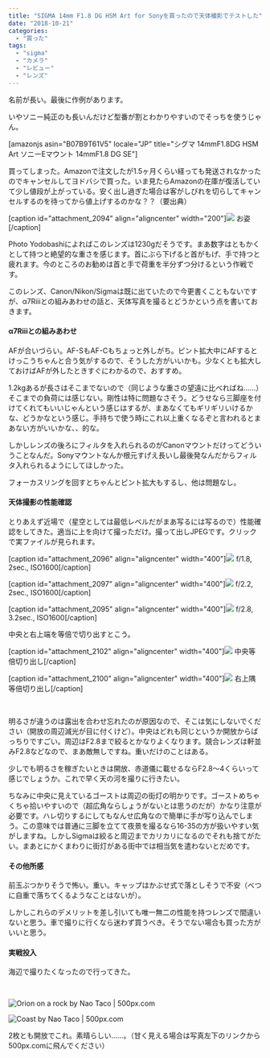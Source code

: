 ```yaml
---
title: "SIGMA 14mm F1.8 DG HSM Art for Sonyを買ったので天体撮影でテストした"
date: "2018-10-21"
categories: 
  - "買った"
tags: 
  - "sigma"
  - "カメラ"
  - "レビュー"
  - "レンズ"
---
```


名前が長い。最後に作例があります。

いやソニー純正のも長いんだけど型番が割とわかりやすいのでそっちを使うじゃん。

\[amazonjs asin="B07B9T61V5" locale="JP" title="シグマ 14mmF1.8DG HSM Art ソニーEマウント 14mmF1.8 DG SE"\]

買ってしまった。Amazonで注文したが1.5ヶ月くらい経っても発送されなかったのでキャンセルしてヨドバシで買った。いま見たらAmazonの在庫が復活していて少し値段が上がっている。安く出し過ぎた場合は客がしびれを切らしてキャンセルするのを待ってから値上げするのかな？？（要出典）

\[caption id="attachment\_2094" align="aligncenter" width="200"\][![](https://blog.naotaco.com/wp-content/uploads/2018/10/N0005531-200x300.jpg)](https://blog.naotaco.com/wp-content/uploads/2018/10/N0005531.jpg) お姿\[/caption\]

Photo Yodobashiによればこのレンズは1230gだそうです。まあ数字はともかくとして持つと絶望的な重さを感じます。首にぶら下げると首がもげ、手で持つと疲れます。今のところのお勧めは首と手で荷重を半分ずつ分けるという作戦です。

このレンズ、Canon/Nikon/Sigmaは既に出ていたので今更書くこともないですが、α7Riiiとの組みあわせの話と、天体写真を撮るとどうかという点を書いておきます。

#### α7Riiiとの組みあわせ

AFが合いづらい。AF-SもAF-Cもちょっと外しがち。ピント拡大中にAFするとけっこうちゃんと合う気がするので、そうした方がいいかも。少なくとも拡大しておけばAFが外したときすぐにわかるので、おすすめ。

1.2kgあるが長さはそこまでないので（同じような重さの望遠に比べればね……）そこまでの負荷には感じない。剛性は特に問題なさそう。どうせなら三脚座を付けてくれてもいいじゃんという感じはするが、まあなくてもギリギリいけるかな、どうかなという感じ。手持ちで使う時にこれ以上重くなるぞと言われるとまあない方がいいかな、、的な。

しかしレンズの後ろにフィルタを入れられるのがCanonマウントだけってどういうことなんだ。Sonyマウントなんか根元すげえ長いし最後発なんだからフィルタ入れられるようにしてほしかった。

フォーカスリングを回すとちゃんとピント拡大もするし、他は問題なし。

#### 天体撮影の性能確認

とりあえず近場で（星空としては最低レベルだがまあ写るには写るので）性能確認をしてきた。適当に上を向けて撮っただけ。撮って出しJPEGです。クリックで実ファイルが見られます。

\[caption id="attachment\_2096" align="aligncenter" width="400"\][![](https://blog.naotaco.com/wp-content/uploads/2018/10/N0005896-400x267.jpg)](https://blog.naotaco.com/wp-content/uploads/2018/10/N0005896.jpg) f/1.8, 2sec., ISO1600\[/caption\]

\[caption id="attachment\_2097" align="aligncenter" width="400"\][![](https://blog.naotaco.com/wp-content/uploads/2018/10/N0005897-400x267.jpg)](https://blog.naotaco.com/wp-content/uploads/2018/10/N0005897.jpg) f/2.2, 2sec., ISO1600\[/caption\]

\[caption id="attachment\_2095" align="aligncenter" width="400"\][![](https://blog.naotaco.com/wp-content/uploads/2018/10/N0005898-400x267.jpg)](https://blog.naotaco.com/wp-content/uploads/2018/10/N0005898.jpg) f/2.8, 3.2sec., ISO1600\[/caption\]

中央と右上端を等倍で切り出すとこう。

\[caption id="attachment\_2102" align="aligncenter" width="400"\][![](https://blog.naotaco.com/wp-content/uploads/2018/10/art14_center-1-400x170.png)](https://blog.naotaco.com/wp-content/uploads/2018/10/art14_center-1.png) 中央等倍切り出し\[/caption\]

\[caption id="attachment\_2100" align="aligncenter" width="400"\][![](https://blog.naotaco.com/wp-content/uploads/2018/10/art14_corner-400x170.png)](https://blog.naotaco.com/wp-content/uploads/2018/10/art14_corner.png) 右上隅等倍切り出し\[/caption\]

 

明るさが違うのは露出を合わせ忘れたのが原因なので、そこは気にしないでください（開放の周辺減光が目に付くけど）。中央はどれも同じというか開放からばっちりですごい。周辺はF2.8まで絞るとかなりよくなります。競合レンズは軒並みF2.8などなので、まあ敵無しですね。重いだけのことはある。

少しでも明るさを稼ぎたいときは開放、赤道儀に載せるならF2.8～4くらいって感じでしょうか。これで早く天の河を撮りに行きたい。

ちなみに中央に見えているゴーストは周辺の街灯の明かりです。ゴーストめちゃくちゃ拾いやすいので（超広角ならしょうがないとは思うのだが）かなり注意が必要です。ハレ切りするにしてもなんせ広角なので簡単に手が写り込んでしまう。この意味では普通に三脚を立てて夜景を撮るなら16-35の方が扱いやすい気がしますね。しかしSigmaは絞ると周辺までカリカリになるのでそれも捨てがたい。まあとにかくまわりに街灯がある街中では相当気を遣わないとだめです。

#### その他所感

前玉ぶつかりそうで怖い。重い。キャップはかぶせ式で落としそうで不安（べつに自重で落ちてくるようなことはないが）。

しかしこれらのデメリットを差し引いても唯一無二の性能を持つレンズで間違いないと思う。車で撮りに行くなら迷わず買うべき。そうでない場合も買った方がいいと思う。

#### 実戦投入

海辺で撮りたくなったので行ってきた。

 

![Orion on a rock by Nao Taco | 500px.com](https://drscdn.500px.org/photo/280979807/m%3D900/v2?webp=true&sig=1be8ebf0b21423563bd8a5473a7ca0a6d598f02c6fc25191f859b8105f5c57aa)

[](https://500px.com/photo/280979807/orion-on-a-rock-by-nao-taco?ctx_page=1&from=user&user_id=2760855)

<script type="text/javascript" src="https://500px.com/embed.js" async></script>

![Coast by Nao Taco | 500px.com](https://drscdn.500px.org/photo/280979805/m%3D900/v2?webp=true&sig=d5c031542b636a9b4a62f86ed467c983f253f0df386449e15cddea938f1b499a)

[](https://500px.com/photo/280979805/coast-by-nao-taco)

<script type="text/javascript" src="https://500px.com/embed.js" async></script>

2枚とも開放でこれ。素晴らしい……。（甘く見える場合は写真左下のリンクから500px.comに飛んでください）
